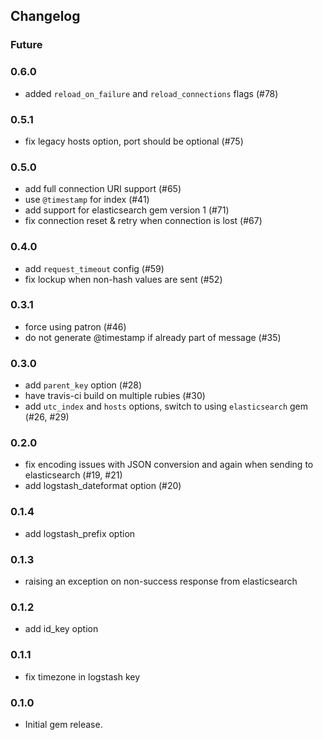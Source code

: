 ## Changelog

### Future

### 0.6.0
- added `reload_on_failure` and `reload_connections` flags (#78)

### 0.5.1

- fix legacy hosts option, port should be optional (#75)

### 0.5.0

- add full connection URI support (#65)
- use `@timestamp` for index (#41)
- add support for elasticsearch gem version 1 (#71)
- fix connection reset & retry when connection is lost (#67)

### 0.4.0

- add `request_timeout` config (#59)
- fix lockup when non-hash values are sent (#52)

### 0.3.1

- force using patron (#46)
- do not generate @timestamp if already part of message (#35)

### 0.3.0

- add `parent_key` option (#28)
- have travis-ci build on multiple rubies (#30)
- add `utc_index` and `hosts` options, switch to using `elasticsearch` gem (#26, #29)

### 0.2.0

- fix encoding issues with JSON conversion and again when sending to elasticsearch (#19, #21)
- add logstash_dateformat option (#20)

### 0.1.4

- add logstash_prefix option

### 0.1.3

- raising an exception on non-success response from elasticsearch

### 0.1.2

- add id_key option

### 0.1.1

- fix timezone in logstash key

### 0.1.0

 - Initial gem release.
